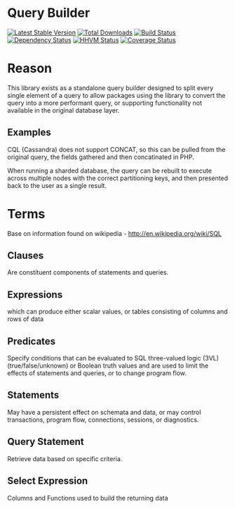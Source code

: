 Query Builder
===

[![Latest Stable Version](https://poser.pugx.org/packaged/querybuilder/version.png)](https://packagist.org/packages/packaged/querybuilder)
[![Total Downloads](https://poser.pugx.org/packaged/querybuilder/d/total.png)](https://packagist.org/packages/packaged/querybuilder)
[![Build Status](https://travis-ci.org/packaged/querybuilder.png)](https://travis-ci.org/packaged/querybuilder)
[![Dependency Status](https://www.versioneye.com/php/packaged:querybuilder/badge.png)](https://www.versioneye.com/php/packaged:querybuilder)
[![HHVM Status](http://hhvm.h4cc.de/badge/packaged/querybuilder.png)](http://hhvm.h4cc.de/package/packaged/querybuilder)
[![Coverage Status](https://coveralls.io/repos/packaged/querybuilder/badge.png)](https://coveralls.io/r/packaged/querybuilder)

Reason
==
This library exists as a standalone query builder designed to split every single element of a query to allow packages using the library to convert the query into a more performant query, or supporting functionality not available in the original database layer.

Examples
---

CQL (Cassandra) does not support CONCAT, so this can be pulled from the original query, the fields gathered and then concatinated in PHP.

When running a sharded database, the query can be rebuilt to execute across multiple nodes with the correct partitioning keys, and then presented back to the user as a single result.

Terms
==

Base on information found on wikipedia - http://en.wikipedia.org/wiki/SQL

Clauses
---
Are constituent components of statements and queries.

Expressions
---
which can produce either scalar values, or tables consisting of columns and rows of data

Predicates
---
Specify conditions that can be evaluated to SQL three-valued logic (3VL) (true/false/unknown) or Boolean truth values and are used to limit the effects of statements and queries, or to change program flow.

Statements
---
May have a persistent effect on schemata and data, or may control transactions, program flow, connections, sessions, or diagnostics.

Query Statement
---
Retrieve data based on specific criteria.

Select Expression
---
Columns and Functions used to build the returning data
